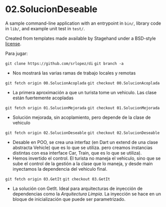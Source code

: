 # 02.SolucionDeseable

A sample command-line application with an entrypoint in `bin/`, library code
in `lib/`, and example unit test in `test/`.

Created from templates made available by Stagehand under a BSD-style
[license](https://github.com/dart-lang/stagehand/blob/master/LICENSE).

Para jugar:

`git clone https://github.com/srlopez/di`
`git branch -a`
- Nos mostrará las varias ramas de trabajo locales y remotas

`git fetch origin 00.SolucionAcoplada`
`git checkout 00.SolucionAcoplada`
- La primera aproximación a que un turista tome un vehiculo. Las clase están fuertemente acopladas

`git fetch origin 01.SolucionMejorada`
`git checkout 01.SolucionMejorada`
- Solución mejorada, sin acoplamiento, pero depende de la clase de vehiculo

`git fetch origin 02.SolucionDeseable`
`git checkout 02.SolucionDeseable`
- Desable en POO, se crea una interfaz (en Dart un extend de una clase abstracta Vehicle) que es lo que se utiliza. pero creamos instancias distintas con esa interface Car, Train, que es lo que se utiliza). 
- Hemos invertido el control. El turista no maneja el vehiculo, sino que se sube el control de la gestión a la clase que lo maneja, y desde main inyectamos la dependencia del vehiculo final.

`git fetch origin 03.GetIt`
`git checkout 03.GetIt`
- La solución con GetIt. Ideal para arquitecturas de inyección de dependencias como la _Arquitectura Limpia_. La inyección se hace en un bloque de inicialización que puede ser parametrizado.
